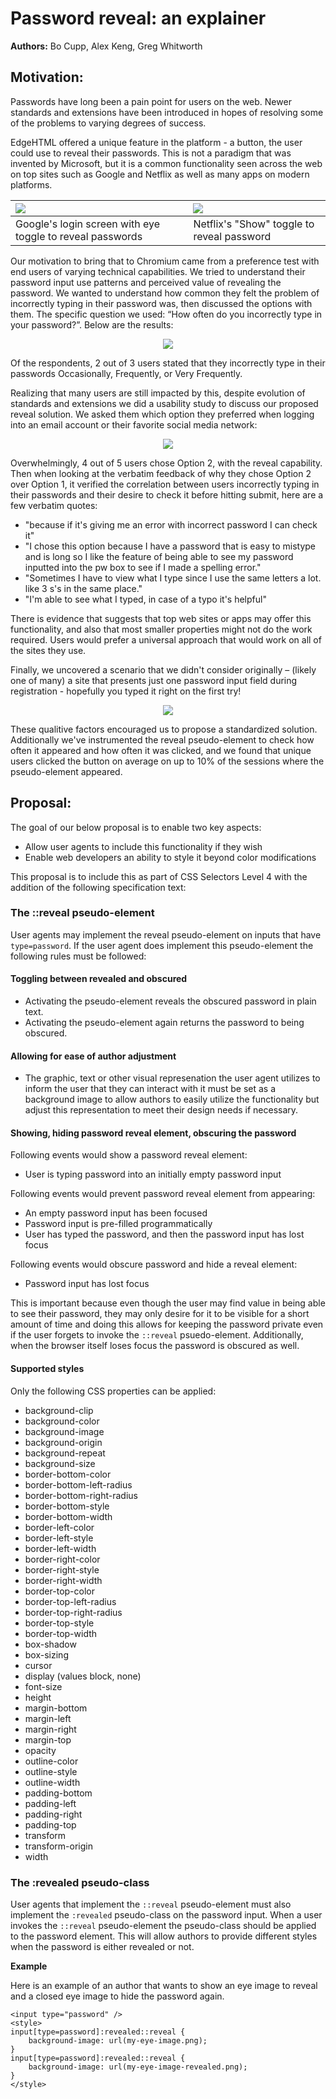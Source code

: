 # Password reveal: an explainer

**Authors:** Bo Cupp, Alex Keng, Greg Whitworth

## Motivation:

Passwords have long been a pain point for users on the web. Newer standards and extensions have been introduced in hopes of resolving some of the problems to varying degrees of success.

EdgeHTML offered a unique feature in the platform - a button, the user could use to reveal their passwords. This is not a paradigm that was invented by Microsoft, but it is a common functionality seen across the web on top sites such as Google and Netflix as well as many apps on modern platforms.

| <img src="google-reveal.png">                             | <img src="netflix-reveal.png">              |
| :-------------------------------------------------------- | :------------------------------------------ |
| Google's login screen with eye toggle to reveal passwords | Netflix's "Show" toggle to reveal password  |

Our motivation to bring that to Chromium came from a preference test with end users of varying technical capabilities. We tried to understand their password input use patterns and perceived value of revealing the password. We wanted to understand how common they felt the problem of incorrectly typing in their password was, then discussed the options with them. The specific question we used: “How often do you incorrectly type in your password?”. Below are the results:

<center><img src="incorrect-password-frequency.png"></center>

Of the respondents, 2 out of 3 users stated that they incorrectly type in their passwords Occasionally, Frequently, or Very Frequently.

Realizing that many users are still impacted by this, despite evolution of standards and extensions we did a usability study to discuss our proposed reveal solution. We asked them which option they preferred when logging into an email account or their favorite social media network:

<center><img src="preference.png"></center>

Overwhelmingly, 4 out of 5 users chose Option 2, with the reveal capability. Then when looking at the verbatim feedback of why they chose Option 2 over Option 1, it verified the correlation between users incorrectly typing in their passwords and their desire to check it before hitting submit, here are a few verbatim quotes:

* "because if it's giving me an error with incorrect password I can check it"
* "I chose this option because I have a password that is easy to mistype and is long so I like the feature of being able to see my password inputted into the pw box to see if I made a spelling error."
* "Sometimes I have to view what I type since I use the same letters a lot. like 3 s's in the same place."
* "I'm able to see what I typed, in case of a typo it's helpful"

There is evidence that suggests that top web sites or apps may offer this functionality, and also that most smaller properties might not do the work required. Users would prefer a universal approach that would work on all of the sites they use. 

Finally, we uncovered a scenario that we didn't consider originally – (likely one of many) a site that presents just one password input field during registration - hopefully you typed it right on the first try!

 <center><img src="register.png"></center>

These qualitive factors encouraged us to propose a standardized solution. Additionally we've instrumented the reveal pseudo-element to check how often it appeared and how often it was clicked, and we found that unique users clicked the button on average on up to 10% of the sessions where the pseudo-element appeared.

## Proposal:

The goal of our below proposal is to enable two key aspects:

* Allow user agents to include this functionality if they wish
* Enable web developers an ability to style it beyond color modifications

This proposal is to include this as part of CSS Selectors Level 4 with the addition of the following specification text:

### The ::reveal pseudo-element

User agents may implement the reveal pseudo-element on inputs that have `type=password`. If the user agent does implement this pseudo-element the following rules must be followed:

#### Toggling between revealed and obscured

* Activating the pseudo-element reveals the obscured password in plain text.
* Activating the pseudo-element again returns the password to being obscured.

#### Allowing for ease of author adjustment

* The graphic, text or other visual represenation the user agent utilizes to inform the user that they can interact with it must be set as a background image to allow authors to easily utilize the functionality but adjust this representation to meet their design needs if necessary.

#### Showing, hiding password reveal element, obscuring the password

Following events would show a password reveal element:

* User is typing password into an initially empty password input

Following events would prevent password reveal element from appearing: 

  * An empty password input has been focused
  * Password input is pre-filled programmatically
  * User has typed the password, and then the password input has lost focus

Following events would obscure password and hide a reveal element:

 * Password input has lost focus

 This is important because even though the user may find value in being able to see their password, they may only desire for it to be visible for a short amount of time and doing this allows for keeping the password private even if the user forgets to invoke the `::reveal` psuedo-element. Additionally, when the browser itself loses focus the password is obscured as well.

#### Supported styles

Only the following CSS properties can be applied:

* background-clip
* background-color
* background-image
* background-origin
* background-repeat
* background-size
* border-bottom-color
* border-bottom-left-radius
* border-bottom-right-radius
* border-bottom-style
* border-bottom-width
* border-left-color
* border-left-style
* border-left-width
* border-right-color
* border-right-style
* border-right-width
* border-top-color
* border-top-left-radius
* border-top-right-radius
* border-top-style
* border-top-width
* box-shadow
* box-sizing
* cursor
* display (values block, none)
* font-size
* height
* margin-bottom
* margin-left
* margin-right
* margin-top
* opacity
* outline-color
* outline-style
* outline-width
* padding-bottom
* padding-left
* padding-right
* padding-top
* transform
* transform-origin
* width

### The :revealed pseudo-class

User agents that implement the `::reveal` pseudo-element must also implement the `:revealed` pseudo-class on the password input. When a user invokes the `::reveal` pseudo-element the pseudo-class should be applied to the password element.
This will allow authors to provide different styles when the password is either revealed or not.

**Example**

Here is an example of an author that wants to show an eye image to reveal and a closed eye image to hide the password again.

    <input type="password" />
    <style>
    input[type=password]:revealed::reveal {
        background-image: url(my-eye-image.png);
    }
    input[type=password]:revealed::reveal {
        background-image: url(my-eye-image-revealed.png);
    }
    </style>
